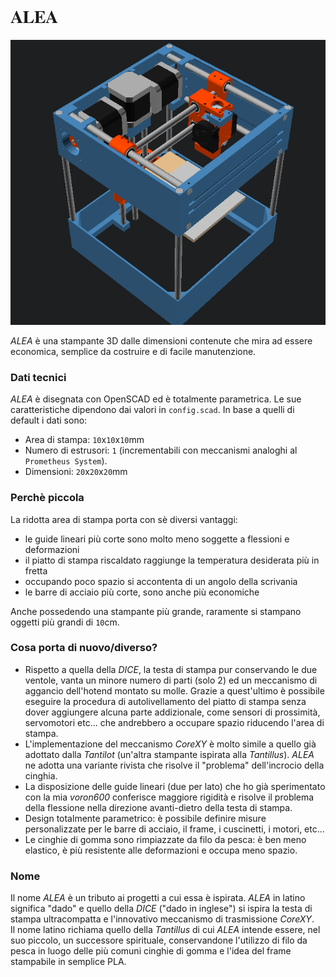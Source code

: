 <h1 style="font-family: 'FreeSerif';">
ALEA</h1>

![](preview.gif)

*ALEA* è una stampante 3D dalle dimensioni contenute che mira ad essere economica, semplice da costruire e di facile manutenzione.


### Dati tecnici

*ALEA* è disegnata con OpenSCAD ed è totalmente parametrica. Le sue caratteristiche dipendono dai valori in `config.scad`. In base a quelli di default i dati sono:

 * Area di stampa: `10`x`10`x`10`mm
 * Numero di estrusori: `1` (incrementabili con meccanismi analoghi al `Prometheus System`).
 * Dimensioni: `20`x`20`x`20`mm


### Perchè piccola

La ridotta area di stampa porta con sè diversi vantaggi:

 * le guide lineari più corte sono molto meno soggette a flessioni e deformazioni
 * il piatto di stampa riscaldato raggiunge la temperatura desiderata più in fretta
 * occupando poco spazio si accontenta di un angolo della scrivania
 * le barre di acciaio più corte, sono anche più economiche

Anche possedendo una stampante più grande, raramente si stampano oggetti più grandi di `10`cm.


### Cosa porta di nuovo/diverso?

 * Rispetto a quella della *DICE*, la testa di stampa pur conservando le due ventole, vanta un minore numero di parti (solo 2) ed un meccanismo di aggancio dell'hotend montato su molle. Grazie a quest'ultimo è possibile eseguire la procedura di autolivellamento del piatto di stampa senza dover aggiungere alcuna parte addizionale, come sensori di prossimità, servomotori etc... che andrebbero a occupare spazio riducendo l'area di stampa.
 * L'implementazione del meccanismo *CoreXY* è molto simile a quello già adottato dalla *Tantilot* (un'altra stampante ispirata alla *Tantillus*). *ALEA* ne adotta una variante rivista che risolve il "problema" dell'incrocio della cinghia.
 * La disposizione delle guide lineari (due per lato) che ho già sperimentato con la mia *voron600* conferisce maggiore rigidità e risolve il problema della flessione nella direzione avanti-dietro della testa di stampa.
 * Design totalmente parametrico: è possibile definire misure personalizzate per le barre di acciaio, il frame, i cuscinetti, i motori, etc...
 * Le cinghie di gomma sono rimpiazzate da filo da pesca: è ben meno elastico, è più resistente alle deformazioni e occupa meno spazio.


### Nome

Il nome *ALEA* è un tributo ai progetti a cui essa è ispirata. *ALEA* in latino significa "dado" e quello della *DICE* ("dado in inglese") si ispira la testa di stampa ultracompatta e l'innovativo meccanismo di trasmissione *CoreXY*. <br/>
Il nome latino richiama quello della *Tantillus* di cui *ALEA* intende essere, nel suo piccolo, un successore spirituale, conservandone l'utilizzo di filo da pesca in luogo delle più comuni cinghie di gomma e l'idea del frame stampabile in semplice PLA.

